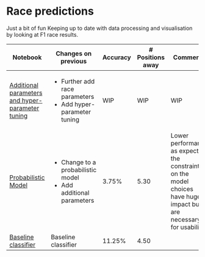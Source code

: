 # Race predictions
Just a bit of fun
Keeping up to date with data processing and visualisation by looking at F1 race results.

| Notebook | Changes on previous | Accuracy | # Positions away | Comments |
| ----- | ----- | ----- | ----- | ----- |
| [Additional parameters and hyper-parameter tuning](./race_predictions_v3.ipynb) | <ul><li>Further add race parameters </li><li>Add hyper-parameter tuning</li></ul> | WIP | WIP| WIP |
| [Probabilistic Model](./race_predictions_v2.ipynb) |  <ul><li>Change to a probabilistic model </li><li>Add additional parameters</li></ul>| 3.75% | 5.30 | Lower performance as expected, the constraints on the model choices have huge impact but are necessary for usability |
| [Baseline classifier](./race_predictions.ipynb) | Baseline classifier | 11.25% | 4.50 | 